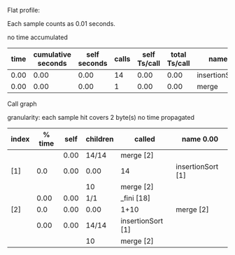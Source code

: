 Flat  profile:



Each sample counts as 0.01 seconds.

 no time accumulated



   time | cumulative seconds | self seconds | calls | self Ts/call | total Ts/call | name 
------ | ------ | ------ | ------ | ------ | ------ | ------ 
 0.00 |  0.00 |  0.00 |  14 |  0.00 |  0.00 |  insertionSort 
 0.00 |  0.00 |  0.00 |  1 |  0.00 |  0.00 |  merge 


Call graph





granularity: each sample hit covers 2 byte(s) no time propagated


 index | % time | self | children | called | name 0.00 
------ | ------ | ------ | ------ | ------ | ------ 
 |  |  |  0.00 |  14/14 |  merge  [2]
 [1] |  0.0 |  0.00 |  0.00 |  14 |  insertionSort  [1]
 |  |  |  |  10 |  merge  [2]
 |  |  0.00 |  0.00 |  1/1 |  _fini  [18]
 [2] |  0.0 |  0.00 |  0.00 |  1+10 |  merge  [2]
 |  |  0.00 |  0.00 |  14/14 |  insertionSort  [1]
 |  |  |  |  10 |  merge  [2]

